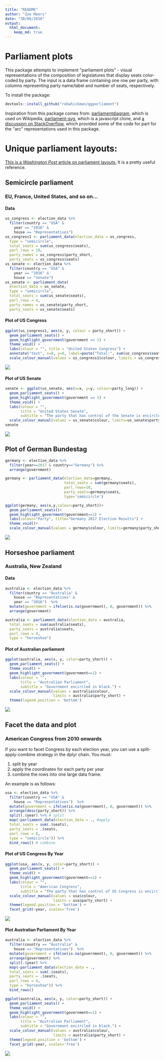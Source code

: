 ```yaml
---
title: "README"
author: "Zoe Meers"
date: "30/06/2018"
output: 
  html_document:
    keep_md: true
---
```




# Parliament plots

This package attempts to implement "parliament plots" - visual representations of the composition of legislatures that display seats color-coded by party. The input is a data frame containing one row per party, with columns representing party name/label and number of seats,
respectively.

To install the package:

```r
devtools::install_github("robwhickman/ggparliament")
```

Inspiration from this package comes from: [parliamentdiagram](https://github.com/slashme/parliamentdiagram), which
is used on Wikipedia, [parliament-svg](https://github.com/juliuste/parliament-svg), which is a
javascript clone, and [a discussion on StackOverflow](http://stackoverflow.com/questions/42729174/creating-a-half-donut-or-parliamentary-seating-chart), which provided some of the code for part for the "arc" representations used in this package.

Unique parliament layouts:
==========================

[This is a *Washington Post* article on parliament layouts.](https://www.washingtonpost.com/news/monkey-cage/wp/2017/03/04/these-5-designs-influence-every-legislature-in-the-world-and-tell-you-how-each-governs/?utm_term=.e1e1c1c3c37b)
It is a pretty useful reference.


## Semicircle parliament

### EU, France, United States, and so on...

#### Data


```r
us_congress <- election_data %>%
  filter(country == "USA" &
    year == "2016" &
    house == "Representatives")
us_congress1 <- parliament_data(election_data = us_congress,
  type = "semicircle",
  total_seats = sum(us_congress$seats),
  parl_rows = 10,
  party_names = us_congress$party_short,
  party_seats = us_congress$seats)
us_senate <- election_data %>%
  filter(country == "USA" &
    year == "2016" &
    house == "Senate")
us_senate <- parliament_data(
  election_data = us_senate,
  type = "semicircle",
  total_seats = sum(us_senate$seats),
  parl_rows = 4,
  party_names = us_senate$party_short,
  party_seats = us_senate$seats)
```

#### Plot of US Congress


```r
ggplot(us_congress1, aes(x, y, colour = party_short)) +
  geom_parliament_seats() + 
  geom_highlight_government(government == 1) +
  theme_void() +
  labs(colour = "", title = "United States Congress") +
  annotate("text", x=0, y=0, label=paste("Total:", sum(us_congress$seats), "Reps"), fontface="bold", size=8) +
  scale_colour_manual(values = us_congress1$colour, limits = us_congress1$party_short)
```

![](README_files/figure-html/unnamed-chunk-4-1.png)<!-- -->

#### Plot of US Senate


```r
senate <- ggplot(us_senate, aes(x=x, y=y, colour=party_long)) +
  geom_parliament_seats() + 
  geom_highlight_government(government == 1) +
  theme_void() +
  labs(colour = "", 
       title = "United States Senate",
       subtitle = "The party that has control of the Senate is encircled in black.") +
  scale_colour_manual(values = us_senate$colour, limits=us_senate$party_long)
senate 
```

![](README_files/figure-html/unnamed-chunk-5-1.png)<!-- -->


## Plot of German Bundestag


```r
germany <- election_data %>%
  filter(year==2017 & country=="Germany") %>%
  arrange(government)

germany <- parliament_data(election_data=germany, 
                           total_seats = sum(germany$seats), 
                           parl_rows=10,
                           party_seats=germany$seats, 
                           type='semicircle')

ggplot(germany, aes(x,y,colour=party_short))+
  geom_parliament_seats()+
  geom_highlight_government(government==1) + 
  labs(colour="Party", title="Germany 2017 Election Results") + 
  theme_void()+
  scale_colour_manual(values = germany$colour, limits=germany$party_short)
```

![](README_files/figure-html/unnamed-chunk-6-1.png)<!-- -->


## Horseshoe parliament

### Australia, New Zealand

#### Data


```r
australia <- election_data %>%
  filter(country == "Australia" &
    house == "Representatives" &
    year == "2016")  %>% 
  mutate(government = ifelse(is.na(government), 0, government)) %>% 
  arrange(government) 

australia <- parliament_data(election_data = australia,
  total_seats = sum(australia$seats),
  party_seats = australia$seats,
  parl_rows = 4,
  type = "horseshoe")
```

#### Plot of Australian parliament



```r
ggplot(australia, aes(x, y, color=party_short)) +
  geom_parliament_seats() + 
  theme_void() +
  geom_highlight_government(government==1) + 
  labs(colour = "", 
       title = "Australian Parliament",
       subtitle = "Government encircled in black.") +
  scale_colour_manual(values = australia$colour, 
                      limits = australia$party_short) + 
  theme(legend.position = 'bottom') 
```

![](README_files/figure-html/unnamed-chunk-8-1.png)<!-- -->



## Facet the data and plot 
 
### American Congress from 2010 onwards

If you want to facet Congress by each election year, you can use a split-apply-combine strategy in the dplyr chain.
You must:
1) split by year
2) apply the coordinates for each party per year
3) combine the rows into one large data frame.

An example is as follows:

```r
usa <- election_data %>%
  filter(country == "USA" &
    house == "Representatives")  %>% 
  mutate(government = ifelse(is.na(government), 0, government)) %>% 
  arrange(desc(party_short)) %>% 
  split(.$year) %>% # split
  map(~parliament_data(election_data = ., #apply
  total_seats = sum(.$seats),
  party_seats = .$seats,
  parl_rows = 8,
  type = "semicircle")) %>%
  bind_rows() # combine
```

#### Plot of US Congress By Year

```r
ggplot(usa, aes(x, y, color=party_short)) +
  geom_parliament_seats() + 
  theme_void() +
  geom_highlight_government(government==1) + 
  labs(colour = "", 
       title = "American Congress",
       subtitle = "The party that has control of US Congress is encircled in black.") +
  scale_colour_manual(values = usa$colour, 
                      limits = usa$party_short) + 
  theme(legend.position = 'bottom') + 
  facet_grid(~year, scales='free')
```

![](README_files/figure-html/unnamed-chunk-10-1.png)<!-- -->


#### Plot Australian Parliament By Year

```r
australia <- election_data %>%
  filter(country == "Australia" &
    house == "Representatives")  %>% 
  mutate(government = ifelse(is.na(government), 0, government)) %>% 
  arrange(government) %>% 
  split(.$year) %>%
  map(~parliament_data(election_data = .,
  total_seats = sum(.$seats),
  party_seats = .$seats,
  parl_rows = 4,
  type = "horseshoe")) %>%
  bind_rows()
```


```r
ggplot(australia, aes(x, y, color=party_short)) +
  geom_parliament_seats() + 
  theme_void() +
  geom_highlight_government(government==1) + 
  labs(colour = "", 
       title = "Australian Parliament",
       subtitle = "Government encircled in black.") +
  scale_colour_manual(values = australia$colour, 
                      limits = australia$party_short) + 
  theme(legend.position = 'bottom') + 
  facet_grid(~year, scales='free')
```

![](README_files/figure-html/unnamed-chunk-12-1.png)<!-- -->
